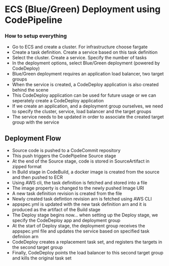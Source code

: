 # ECS (Blue/Green) Deployment using CodePipeline

### How to setup everything

-   Go to ECS and create a cluster. For infrastructure choose fargate
-   Create a task definition. Create a service based on this task definition
-   Select the cluster. Create a service. Specify the number of tasks
-   In the deployment options, select Blue/Green deployment (powered by CodeDeploy)
-   Blue/Green deployment requires an application load balancer, two target groups
-   When the service is created, a CodeDeploy application is also created behind the scene
-   This CodeDeploy application can be used for future usage or we can seperately create a CodeDeploy application
-   If we create an application, and a deployment group ourselves, we need to specify the cluster, service, load balancer and the target groups
-   The service needs to be updated in order to associate the created target group with the service

## Deployment Flow

-   Source code is pushed to a CodeCommit repository
-   This push triggers the CodePipeline Source stage
-   At the end of the Source stage, code is stored in SourceArtifact in zipped format
-   In Build stage in CodeBuild, a docker image is created from the source and then pushed to ECR
-   Using AWS cli, the task definition is fetched and stored into a file
-   The image property is changed to the newly pushed Image URI
-   A new task definition revision is created from the file
-   Newly created task defintion revision arn is fetched using AWS CLI
-   appspec.yml is updated with the new task definition arn and it is produced as the artifact of the Build stage
-   The Deploy stage begins now... when setting up the Deploy stage, we specify the CodeDeploy app and deployment group
-   At the start of Deploy stage, the deployment group receives the appspec.yml file and updates the service based on specified task definiion arn
-   CodeDeploy creates a replacement task set, and registers the targets in the second target group
-   Finally, CodeDeploy points the load balancer to this second target group and kills the original task set
